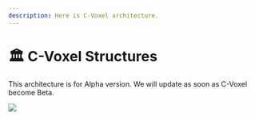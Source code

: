 ```yaml
---
description: Here is C-Voxel architecture.
---
```


# 🏛 C-Voxel Structures

This architecture is for Alpha version. We will update as soon as C-Voxel become Beta.

![](<../.gitbook/assets/My First Board - Current Product Architecture (1).jpg>)
